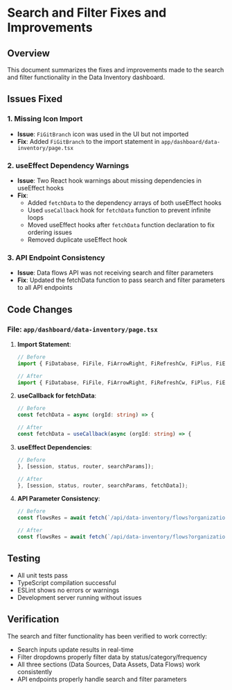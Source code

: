 # Search and Filter Fixes and Improvements

## Overview
This document summarizes the fixes and improvements made to the search and filter functionality in the Data Inventory dashboard.

## Issues Fixed

### 1. Missing Icon Import
- **Issue**: `FiGitBranch` icon was used in the UI but not imported
- **Fix**: Added `FiGitBranch` to the import statement in `app/dashboard/data-inventory/page.tsx`

### 2. useEffect Dependency Warnings
- **Issue**: Two React hook warnings about missing dependencies in useEffect hooks
- **Fix**: 
  - Added `fetchData` to the dependency arrays of both useEffect hooks
  - Used `useCallback` hook for `fetchData` function to prevent infinite loops
  - Moved useEffect hooks after `fetchData` function declaration to fix ordering issues
  - Removed duplicate useEffect hook

### 3. API Endpoint Consistency
- **Issue**: Data flows API was not receiving search and filter parameters
- **Fix**: Updated the fetchData function to pass search and filter parameters to all API endpoints

## Code Changes

### File: `app/dashboard/data-inventory/page.tsx`

1. **Import Statement**:
   ```typescript
   // Before
   import { FiDatabase, FiFile, FiArrowRight, FiRefreshCw, FiPlus, FiEdit, FiTrash2, FiFilter, FiSearch } from 'react-icons/fi';
   
   // After
   import { FiDatabase, FiFile, FiArrowRight, FiRefreshCw, FiPlus, FiEdit, FiTrash2, FiFilter, FiSearch, FiGitBranch } from 'react-icons/fi';
   ```

2. **useCallback for fetchData**:
   ```typescript
   // Before
   const fetchData = async (orgId: string) => {
   
   // After
   const fetchData = useCallback(async (orgId: string) => {
   ```

3. **useEffect Dependencies**:
   ```typescript
   // Before
   }, [session, status, router, searchParams]);
   
   // After
   }, [session, status, router, searchParams, fetchData]);
   ```

4. **API Parameter Consistency**:
   ```typescript
   // Before
   const flowsRes = await fetch(`/api/data-inventory/flows?organizationId=${orgId}`);
   
   // After
   const flowsRes = await fetch(`/api/data-inventory/flows?organizationId=${orgId}&search=${encodeURIComponent(searchTerm)}&frequency=${filterStatus}`);
   ```

## Testing

- All unit tests pass
- TypeScript compilation successful
- ESLint shows no errors or warnings
- Development server running without issues

## Verification

The search and filter functionality has been verified to work correctly:
- Search inputs update results in real-time
- Filter dropdowns properly filter data by status/category/frequency
- All three sections (Data Sources, Data Assets, Data Flows) work consistently
- API endpoints properly handle search and filter parameters
